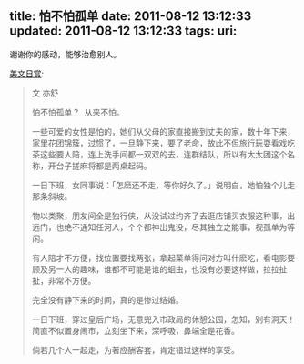 title: 怕不怕孤单
date: 2011-08-12 13:12:33
updated: 2011-08-12 13:12:33
tags: 
uri: 
---

谢谢你的感动，能够治愈别人。

[美文日赏](http://meiwenrs.diandian.com/post/1da73330-c48b-11e0-b195-782bcb3825eb):

> 文 亦舒
> 
> 怕不怕孤单？ 
> 从来不怕。 
> 
> 一些可爱的女性是怕的，她们从父母的家直接搬到丈夫的家，数十年下来，家里花团锦簇，过惯了，一旦静下来，要了老命，故此不但旅行玩耍看戏吃茶这些要人陪，连上洗手间都一双双的去，连群结队，所以有太太团这个名称，开台子搓麻将都是两桌起码。 
> 
> 一日下班，女同事说：「怎麽还不走，等你好久了。」说明白，她怕独个儿走那条斜坡。 
> 
> 物以类聚，朋友间全是独行侠，从没试过约齐了去逛店铺买衣服这种事，出远门，也绝不通知任河人，个个都神出鬼没，尽其独立之能事，视孤单为等闲。 
> 
> 有人陪才不方便，找位置要找两张，拿起菜单得问对方叫什麽吃，看电影要顾及另一人的趣味，谁都不可能是谁的蛔虫，也没有必要这样做，拉拉扯扯，非常不方便。 
> 
> 完全没有静下来的时间，真的是惨过结婚。 
> 
> 一日下班，穿过皇后广场，无意兜入市政局的休憩公园，怎知，别有洞天！简直不似置身闹市，立刻坐下来，深呼吸，鼻端全是花香。 
> 
> 倘若几个人一起走，为著应酬客套，肯定错过这样的享受。